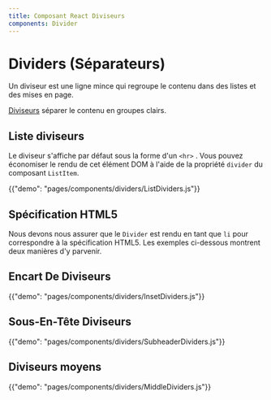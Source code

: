 ```yaml
---
title: Composant React Diviseurs
components: Divider
---
```


# Dividers (Séparateurs)

<p class="description">Un diviseur est une ligne mince qui regroupe le contenu dans des listes et des mises en page.</p>

[Diviseurs](https://material.io/design/components/dividers.html) séparer le contenu en groupes clairs.

## Liste diviseurs

Le diviseur s'affiche par défaut sous la forme d'un `<hr>` . Vous pouvez économiser le rendu de cet élément DOM à l'aide de la propriété `divider` du composant `ListItem`.

{{"demo": "pages/components/dividers/ListDividers.js"}}

## Spécification HTML5

Nous devons nous assurer que le `Divider` est rendu en tant que `li` pour correspondre à la spécification HTML5. Les exemples ci-dessous montrent deux manières d'y parvenir.

## Encart De Diviseurs

{{"demo": "pages/components/dividers/InsetDividers.js"}}

## Sous-En-Tête Diviseurs

{{"demo": "pages/components/dividers/SubheaderDividers.js"}}

## Diviseurs moyens

{{"demo": "pages/components/dividers/MiddleDividers.js"}}

